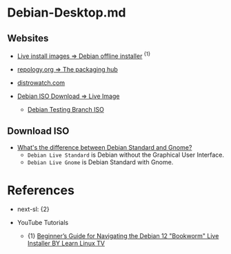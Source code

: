 # Debian-Desktop.md

## Websites

* [Live install images => Debian offline installer](https://www.debian.org/CD/live/) <sup>{1}</sup>
* [repology.org => The packaging hub](https://repology.org/)
* [distrowatch.com](https://distrowatch.com/)

* [Debian ISO Download => Live Image](https://www.debian.org/CD/)
  * [Debian Testing Branch ISO](https://cdimage.debian.org/cdimage/weekly-live-builds/amd64/iso-hybrid/)

## Download ISO

* [What's the difference between Debian Standard and Gnome?](https://unix.stackexchange.com/questions/87182/whats-the-difference-between-debian-standard-and-gnome)
  * `Debian Live Standard` is Debian without the Graphical User Interface.
  * `Debian Live Gnome` is Debian Standard with Gnome.

# References

* next-sl: {2}

* YouTube Tutorials
  * {1} [Beginner’s Guide for Navigating the Debian 12 "Bookworm" Live Installer BY Learn Linux TV](https://www.youtube.com/watch?v=Xd1uFBZbe8w)
